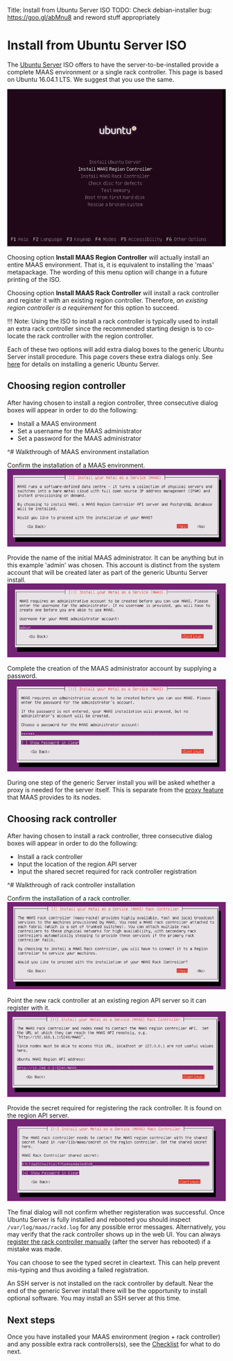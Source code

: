 Title: Install from Ubuntu Server ISO
TODO:  Check debian-installer bug: https://goo.gl/abMnu8 and reword stuff appropriately


# Install from Ubuntu Server ISO

The [Ubuntu Server](http://www.ubuntu.com/download/server) ISO offers to have
the server-to-be-installed provide a complete MAAS environment or a single rack
controller. This page is based on Ubuntu 16.04.1 LTS. We suggest that you use
the same.

![server install menu](./media/iso-install_01.png)

Choosing option **Install MAAS Region Controller** will actually install an
entire MAAS environment. That is, it is equivalent to installing the 'maas'
metapackage. The wording of this menu option will change in a future printing
of the ISO.

Choosing option **Install MAAS Rack Controller** will install a rack
controller and register it with an existing region controller. Therefore,
*an existing region controller is a requirement* for this option to succeed.

!!! Note: Using the ISO to install a rack controller is typically used to
install an extra rack controller since the recommended starting design is to
co-locate the rack controller with the region controller.

Each of these two options will add extra dialog boxes to the generic Ubuntu
Server install procedure. This page covers these extra dialogs only. See
[here](https://help.ubuntu.com/lts/serverguide/installing-from-cd.html)
for details on installing a generic Ubuntu Server.


## Choosing region controller

After having chosen to install a region controller, three consecutive dialog
boxes will appear in order to do the following:

- Install a MAAS environment
- Set a username for the MAAS administrator
- Set a password for the MAAS administrator

^# Walkthrough of MAAS environment installation

  Confirm the installation of a MAAS environment.
  ![region controller install dialog 1](./media/iso-install-region_01.png)
  
  Provide the name of the initial MAAS administrator. It can be anything but in
  this example 'admin' was chosen. This account is distinct from the system
  account that will be created later as part of the generic Ubuntu Server install.
  ![region controller install dialog 2](./media/iso-install-region_02.png)
  
  Complete the creation of the MAAS administrator account by supplying a password.
  ![region controller install dialog 3](./media/iso-install-region_03.png)

During one step of the generic Server install you will be asked whether a proxy
is needed for the server itself. This is separate from the
[proxy feature](./installconfig-proxy.html) that MAAS provides to its nodes.


## Choosing rack controller

After having chosen to install a rack controller, three consecutive dialog
boxes will appear in order to do the following:

- Install a rack controller
- Input the location of the region API server
- Input the shared secret required for rack controller registration

^# Walkthrough of rack controller installation

  Confirm the installation of a rack controller.
  ![rack controller install dialog 1](./media/iso-install-rack_01.png)

  Point the new rack controller at an existing region API server so it can
  register with it.
  ![rack controller install dialog 2](./media/iso-install-rack_02.png)

  Provide the secret required for registering the rack controller. It is found
  on the region API server.
  ![rack controller install dialog 3](./media/iso-install-rack_03.png)

The final dialog will not confirm whether registeration was successful. Once
Ubuntu Server is fully installed and rebooted you should inspect
`/var/log/maas/rackd.log` for any possible error messages.  Alternatively, you
may verify that the rack controller shows up in the web UI.  You can always
[register the rack controller manually](./manage-cli-advanced.html#install-a-rack-controller)
(after the server has rebooted) if a mistake was made.

You can choose to see the typed secret in cleartext. This can help prevent
mis-typing and thus avoiding a failed registration.

An SSH server is not installed on the rack controller by default. Near the end
of the generic Server install there will be the opportunity to install optional
software. You may install an SSH server at this time.


## Next steps

Once you have installed your MAAS environment (region + rack controller) and
any possible extra rack controllers(s), see the
[Checklist](./installconfig-checklist.html) for what to do next.
